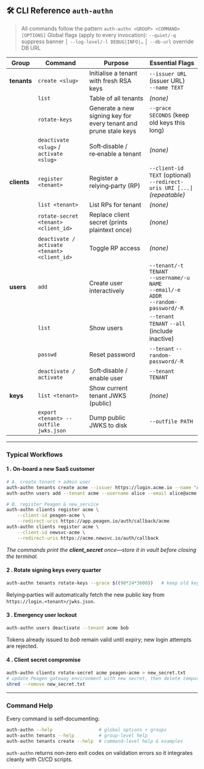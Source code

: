 ## 🛠️ CLI Reference `auth‑authn`

> All commands follow the pattern
> `auth-authn <GROUP> <COMMAND> [OPTIONS]`
> Global flags (apply to every invocation):
> `--quiet/-q`  suppress banner │ `--log-level/-l DEBUG|INFO|…` │ `--db-url` override DB URL

| Group       | Command                                      | Purpose                                                          | Essential Flags                                                                             |
| ----------- | -------------------------------------------- | ---------------------------------------------------------------- | ------------------------------------------------------------------------------------------- |
| **tenants** | `create <slug>`                              | Initialise a tenant with fresh RSA keys                          | `--issuer URL` (issuer URL)<br>`--name TEXT`                                                |
|             | `list`                                       | Table of all tenants                                             | *(none)*                                                                                    |
|             | `rotate-keys`                                | Generate a new signing key for every tenant and prune stale keys | `--grace SECONDS` (keep old keys this long)                                                 |
|             | `deactivate <slug>` / `activate <slug>`      | Soft‑disable / re‑enable a tenant                                | *(none)*                                                                                    |
| **clients** | `register <tenant>`                          | Register a relying‑party (RP)                                    | `--client-id TEXT` (optional)<br>`--redirect-uris URI [...]` *(repeatable)*                 |
|             | `list <tenant>`                              | List RPs for tenant                                              | *(none)*                                                                                    |
|             | `rotate-secret <tenant> <client_id>`         | Replace client secret (prints plaintext once)                    | *(none)*                                                                                    |
|             | `deactivate / activate <tenant> <client_id>` | Toggle RP access                                                 | *(none)*                                                                                    |
| **users**   | `add`                                        | Create user interactively                                        | `--tenant/-t TENANT`<br>`--username/-u NAME`<br>`--email/-e ADDR`<br>`--random-password/-R` |
|             | `list`                                       | Show users                                                       | `--tenant TENANT` `--all` (include inactive)                                                |
|             | `passwd`                                     | Reset password                                                   | `--tenant` `--random-password/-R`                                                           |
|             | `deactivate / activate`                      | Soft‑disable / enable user                                       | `--tenant TENANT`                                                                           |
| **keys**    | `list <tenant>`                              | Show current tenant JWKS (public)                                | *(none)*                                                                                    |
|             | `export <tenant> --outfile jwks.json`        | Dump public JWKS to disk                                         | `--outfile PATH`                                                                            |

---

### Typical Workflows

#### 1 . On‑board a new SaaS customer

```bash
# A. create tenant + admin user
auth-authn tenants create acme --issuer https://login.acme.io --name "Acme Corp"
auth-authn users add --tenant acme --username alice --email alice@acme.com

# B. register Peagen & new_service
auth-authn clients register acme \
    --client-id peagen-acme \
    --redirect-uris https://app.peagen.io/auth/callback/acme
auth-authn clients register acme \
    --client-id newsvc-acme \
    --redirect-uris https://acme.newsvc.io/auth/callback
```

*The commands print the **client\_secret** once—store it in vault before closing the terminal.*

#### 2 . Rotate signing keys every quarter

```bash
auth-authn tenants rotate-keys --grace $((90*24*3600))   # keep old keys 90 days
```

Relying‑parties will automatically fetch the new public key from
`https://login.<tenant>/jwks.json`.

#### 3 . Emergency user lockout

```bash
auth-authn users deactivate --tenant acme bob
```

Tokens already issued to *bob* remain valid until expiry; new login attempts are rejected.

#### 4 . Client secret compromise

```bash
auth-authn clients rotate-secret acme peagen-acme > new_secret.txt
# update Peagen gateway environment with new secret, then delete temporary file
shred --remove new_secret.txt
```

---

### Command Help

Every command is self‑documenting:

```bash
auth-authn --help                 # global options + groups
auth-authn tenants --help         # group‑level help
auth-authn tenants create --help  # command‑level help & examples
```

`auth-authn` returns non‑zero exit codes on validation errors so it integrates cleanly with CI/CD scripts.
